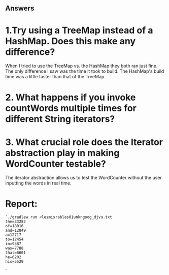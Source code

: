## Answers

# 1.Try using a TreeMap instead of a HashMap. Does this make any difference?
When I tried to use the TreeMap vs. the HashMap they both ran just fine.
The only difference I saw was the time it took to build. The HashMap's build time was a little faster than that of the TreeMap.

# 2. What happens if you invoke countWords multiple times for different String iterators?


# 3. What crucial role does the Iterator abstraction play in making WordCounter testable?
The iterator abstraction allows us to test the WordCounter without the user inputting the words in real time.


# Report:

    `./gradlew run <lesmisrables01unkngoog_djvu.txt
    the=33282
    of=18016
    and=12849
    a=12717
    to=12454
    in=9387
    was=7788
    that=6601
    he=6202
    his=5529
`
